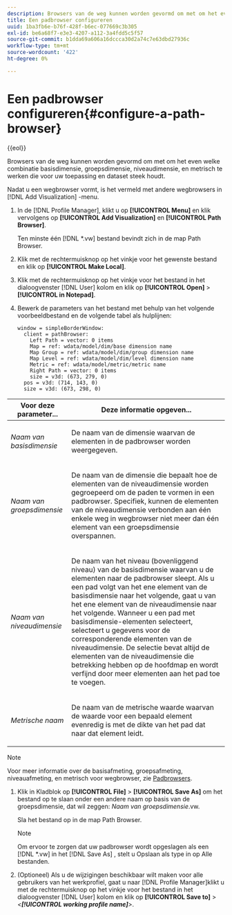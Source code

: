 ```yaml
---
description: Browsers van de weg kunnen worden gevormd om met om het even welke combinatie basisdimensie, groepsdimensie, niveaudimensie, en metrisch te werken die voor uw toepassing en dataset steek houdt.
title: Een padbrowser configureren
uuid: 1ba3fb6e-b76f-428f-b6ec-077669c3b305
exl-id: be6a68f7-e3e3-4207-a112-3a4fdd5c5f57
source-git-commit: b1dda69a606a16dccca30d2a74c7e63dbd27936c
workflow-type: tm+mt
source-wordcount: '422'
ht-degree: 0%

---
```


# Een padbrowser configureren{#configure-a-path-browser}

{{eol}}

Browsers van de weg kunnen worden gevormd om met om het even welke combinatie basisdimensie, groepsdimensie, niveaudimensie, en metrisch te werken die voor uw toepassing en dataset steek houdt.

Nadat u een wegbrowser vormt, is het vermeld met andere wegbrowsers in [!DNL Add Visualization] -menu.

1. In de [!DNL Profile Manager], klikt u op **[!UICONTROL Menu]** en klik vervolgens op **[!UICONTROL Add Visualization]** en **[!UICONTROL Path Browser]**.

   Ten minste één [!DNL *.vw] bestand bevindt zich in de map Path Browser.

1. Klik met de rechtermuisknop op het vinkje voor het gewenste bestand en klik op **[!UICONTROL Make Local]**.
1. Klik met de rechtermuisknop op het vinkje voor het bestand in het dialoogvenster [!DNL User] kolom en klik op **[!UICONTROL Open]** > **[!UICONTROL in Notepad]**.
1. Bewerk de parameters van het bestand met behulp van het volgende voorbeeldbestand en de volgende tabel als hulplijnen:

   ```
   window = simpleBorderWindow: 
     client = pathBrowser: 
       Left Path = vector: 0 items
       Map = ref: wdata/model/dim/base dimension name
       Map Group = ref: wdata/model/dim/group dimension name
       Map Level = ref: wdata/model/dim/level dimension name
       Metric = ref: wdata/model/metric/metric name
       Right Path = vector: 0 items
       size = v3d: (673, 279, 0)
     pos = v3d: (714, 143, 0)
     size = v3d: (673, 298, 0)
   ```

<table id="table_1DCCB4B24B554B72A781B304B5EB155E"> 
 <thead> 
  <tr> 
   <th colname="col1" class="entry"> Voor deze parameter... </th> 
   <th colname="col2" class="entry"> Deze informatie opgeven... </th> 
  </tr> 
 </thead>
 <tbody> 
  <tr> 
   <td colname="col1"> <p><i>Naam van basisdimensie</i> </p> </td> 
   <td colname="col2"> <p>De naam van de dimensie waarvan de elementen in de padbrowser worden weergegeven. </p> </td> 
  </tr> 
  <tr> 
   <td colname="col1"> <p><i>Naam van groepsdimensie</i> </p> </td> 
   <td colname="col2"> <p>De naam van de dimensie die bepaalt hoe de elementen van de niveaudimensie worden gegroepeerd om de paden te vormen in een padbrowser. Specifiek, kunnen de elementen van de niveaudimensie verbonden aan één enkele weg in wegbrowser niet meer dan één element van een groepsdimensie overspannen. </p> </td> 
  </tr> 
  <tr> 
   <td colname="col1"> <p><i>Naam van niveaudimensie</i> </p> </td> 
   <td colname="col2"> <p>De naam van het niveau (bovenliggend niveau) van de basisdimensie waarvan u de elementen naar de padbrowser sleept. Als u een pad volgt van het ene element van de basisdimensie naar het volgende, gaat u van het ene element van de niveaudimensie naar het volgende. Wanneer u een pad met basisdimensie-elementen selecteert, selecteert u gegevens voor de corresponderende elementen van de niveaudimensie. De selectie bevat altijd de elementen van de niveaudimensie die betrekking hebben op de hoofdmap en wordt verfijnd door meer elementen aan het pad toe te voegen. </p> </td> 
  </tr> 
  <tr> 
   <td colname="col1"> <p><i>Metrische naam</i> </p> </td> 
   <td colname="col2"> <p>De naam van de metrische waarde waarvan de waarde voor een bepaald element evenredig is met de dikte van het pad dat naar dat element leidt. </p> </td> 
  </tr> 
 </tbody> 
</table>

>[!NOTE]
>
>Voor meer informatie over de basisafmeting, groepsafmeting, niveauafmeting, en metrisch voor wegbrowser, zie [Padbrowsers](../../../home/c-get-started/c-analysis-vis/c-path-browsers/c-path-browsers.md#concept-f2e9fdafed6e49c2bd111ab425cd6e2b).

1. Klik in Kladblok op **[!UICONTROL File]** > **[!UICONTROL Save As]** om het bestand op te slaan onder een andere naam op basis van de groepsdimensie, dat wil zeggen: *Naam van groepsdimensie*.vw.

   Sla het bestand op in de map Path Browser.

   >[!NOTE]
   >
   >Om ervoor te zorgen dat uw padbrowser wordt opgeslagen als een [!DNL *.vw] in het [!DNL Save As] , stelt u Opslaan als type in op Alle bestanden.

1. (Optioneel) Als u de wijzigingen beschikbaar wilt maken voor alle gebruikers van het werkprofiel, gaat u naar [!DNL Profile Manager]klikt u met de rechtermuisknop op het vinkje voor het bestand in het dialoogvenster [!DNL User] kolom en klik op **[!UICONTROL Save to]** > *&lt;**[!UICONTROL working profile name]**>*.
